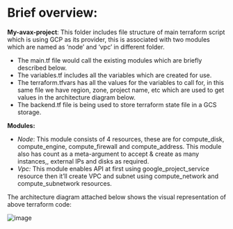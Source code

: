 # Brief overview:

**My-avax-project**: This folder includes file structure of main terraform script which is using GCP as its provider, this is associated with two modules which are named as ‘node’ and ‘vpc’ in different folder.

* The main.tf file would call the existing modules which are briefly described below.
* The variables.tf includes all the variables which are created for use.
* The terraform.tfvars has all the values for the variables to call for, in this same file we have region, zone, project name, etc which are used to get values in the architecture diagram below.
* The backend.tf file is being used to store terraform state file in a GCS storage.

**Modules:**
* _Node_: This module consists of 4 resources, these are for compute_disk, compute_engine, compute_firewall and compute_address. This module also has count as a meta-argument to accept & create as many instances,, external IPs and disks as required.
* _Vpc:_ This module enables API at first using google_project_service resource then it’ll create VPC and subnet using compute_network and compute_subnetwork resources.

The architecture diagram attached below shows the visual representation of above terraform code:

![image](https://github.com/karanchhatwani/avalanche/assets/50554667/66f68d35-b8da-4bfb-8e36-2fa85753d520)
